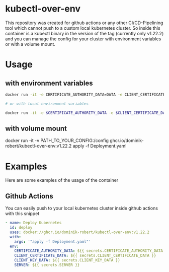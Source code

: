 # kubectl-over-env
This repository was created for github actions or any other CI/CD-Pipelining tool which cannot push to a custom local kubernetes cluster. So inside this container is a kubectl binary in the version of the tag (currently only v1.22.2) and you can manage the config for your cluster with environment variables or with a volume mount.

# Usage 

## with environment variables
```bash
docker run -it -e CERTIFICATE_AUTHORITY_DATA=DATA -e CLIENT_CERTIFICATE_DATA=DATA -e CLIENT_KEY_DATA=DATA -e SERVER=DATA ghcr.io/dominik-robert/kubectl-over-env:v1.22.2 apply -f Deployment.yaml

# or with local environment variables

docker run -it -e $CERTIFICATE_AUTHORITY_DATA -e $CLIENT_CERTIFICATE_DATA -e $CLIENT_KEY_DATA -e $SERVER ghcr.io/dominik-robert/kubectl-over-env:v1.22.2 apply -f Deployment.yaml
```
## with volume mount
docker run -it -v PATH_TO_YOUR_CONFIG:/config ghcr.io/dominik-robert/kubectl-over-env:v1.22.2 apply -f Deployment.yaml

# Examples
Here are some examples of the usage of the container
## Github Actions
You can easily push to your local kubernetes cluster inside github actions with this snippet

```yaml
- name: Deploy Kubernetes
  id: deploy
  uses: docker://ghcr.io/dominik-robert/kubectl-over-env:v1.22.2
  with:
    args: '"apply -f Deployment.yaml"'
  env:
    CERTIFICATE_AUTHORITY_DATA: ${{ secrets.CERTIFICATE_AUTHORITY_DATA }}
    CLIENT_CERTIFICATE_DATA: ${{ secrets.CLIENT_CERTIFICATE_DATA }}
    CLIENT_KEY_DATA: ${{ secrets.CLIENT_KEY_DATA }}
    SERVER: ${{ secrets.SERVER }}
```